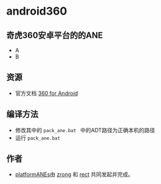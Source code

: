 ﻿android360
=========

## 奇虎360安卓平台的的ANE

* A
* B

## 资源

* 官方文档 [360 for Android](http://dev.app.360.cn/dev/doc)

## 编译方法
* 修改其中的 `pack_ane.bat ` 中的ADT路径为正确本机的路径
* 运行 `pack_ane.bat`


## 作者

* [platformANEs](https://github.com/platformanes)由 [zrong](http://zengrong.net) 和 [rect](http://www.shadowkong.com/) 共同发起并完成。